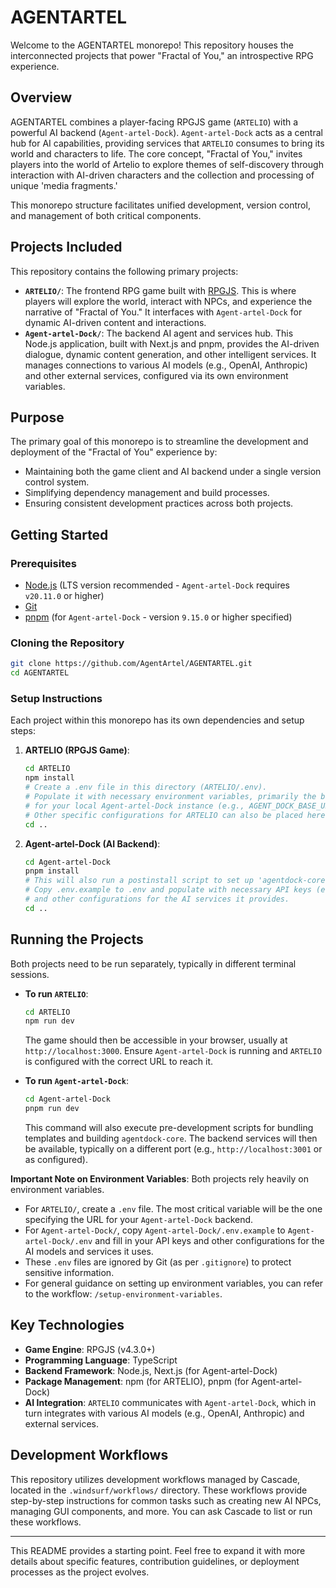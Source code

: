 # AGENTARTEL

Welcome to the AGENTARTEL monorepo! This repository houses the interconnected projects that power "Fractal of You," an introspective RPG experience.

## Overview

AGENTARTEL combines a player-facing RPGJS game (`ARTELIO`) with a powerful AI backend (`Agent-artel-Dock`). `Agent-artel-Dock` acts as a central hub for AI capabilities, providing services that `ARTELIO` consumes to bring its world and characters to life. The core concept, "Fractal of You," invites players into the world of Artelio to explore themes of self-discovery through interaction with AI-driven characters and the collection and processing of unique 'media fragments.'

This monorepo structure facilitates unified development, version control, and management of both critical components.

## Projects Included

This repository contains the following primary projects:

*   **`ARTELIO/`**: The frontend RPG game built with [RPGJS](https://rpgjs.dev/). This is where players will explore the world, interact with NPCs, and experience the narrative of "Fractal of You." It interfaces with `Agent-artel-Dock` for dynamic AI-driven content and interactions.
*   **`Agent-artel-Dock/`**: The backend AI agent and services hub. This Node.js application, built with Next.js and pnpm, provides the AI-driven dialogue, dynamic content generation, and other intelligent services. It manages connections to various AI models (e.g., OpenAI, Anthropic) and other external services, configured via its own environment variables.

## Purpose

The primary goal of this monorepo is to streamline the development and deployment of the "Fractal of You" experience by:
*   Maintaining both the game client and AI backend under a single version control system.
*   Simplifying dependency management and build processes.
*   Ensuring consistent development practices across both projects.

## Getting Started

### Prerequisites

*   [Node.js](https://nodejs.org/) (LTS version recommended - `Agent-artel-Dock` requires `v20.11.0` or higher)
*   [Git](https://git-scm.com/)
*   [pnpm](https://pnpm.io/) (for `Agent-artel-Dock` - version `9.15.0` or higher specified)

### Cloning the Repository

```bash
git clone https://github.com/AgentArtel/AGENTARTEL.git
cd AGENTARTEL
```

### Setup Instructions

Each project within this monorepo has its own dependencies and setup steps:

1.  **ARTELIO (RPGJS Game)**:
    ```bash
    cd ARTELIO
    npm install 
    # Create a .env file in this directory (ARTELIO/.env).
    # Populate it with necessary environment variables, primarily the base URL 
    # for your local Agent-artel-Dock instance (e.g., AGENT_DOCK_BASE_URL=http://localhost:3001).
    # Other specific configurations for ARTELIO can also be placed here.
    cd ..
    ```

2.  **Agent-artel-Dock (AI Backend)**:
    ```bash
    cd Agent-artel-Dock
    pnpm install 
    # This will also run a postinstall script to set up 'agentdock-core'.
    # Copy .env.example to .env and populate with necessary API keys (e.g., OpenAI, Anthropic) 
    # and other configurations for the AI services it provides.
    cd ..
    ```

## Running the Projects

Both projects need to be run separately, typically in different terminal sessions.

*   **To run `ARTELIO`**:
    ```bash
    cd ARTELIO
    npm run dev
    ```
    The game should then be accessible in your browser, usually at `http://localhost:3000`. Ensure `Agent-artel-Dock` is running and `ARTELIO` is configured with the correct URL to reach it.

*   **To run `Agent-artel-Dock`**:
    ```bash
    cd Agent-artel-Dock
    pnpm run dev 
    ```
    This command will also execute pre-development scripts for bundling templates and building `agentdock-core`. The backend services will then be available, typically on a different port (e.g., `http://localhost:3001` or as configured).

**Important Note on Environment Variables**: Both projects rely heavily on environment variables.
*   For `ARTELIO/`, create a `.env` file. The most critical variable will be the one specifying the URL for your `Agent-artel-Dock` backend.
*   For `Agent-artel-Dock/`, copy `Agent-artel-Dock/.env.example` to `Agent-artel-Dock/.env` and fill in your API keys and other configurations for the AI models and services it uses.
*   These `.env` files are ignored by Git (as per `.gitignore`) to protect sensitive information.
*   For general guidance on setting up environment variables, you can refer to the workflow: `/setup-environment-variables`.

## Key Technologies

*   **Game Engine**: RPGJS (v4.3.0+)
*   **Programming Language**: TypeScript
*   **Backend Framework**: Node.js, Next.js (for Agent-artel-Dock)
*   **Package Management**: npm (for ARTELIO), pnpm (for Agent-artel-Dock)
*   **AI Integration**: `ARTELIO` communicates with `Agent-artel-Dock`, which in turn integrates with various AI models (e.g., OpenAI, Anthropic) and external services.

## Development Workflows

This repository utilizes development workflows managed by Cascade, located in the `.windsurf/workflows/` directory. These workflows provide step-by-step instructions for common tasks such as creating new AI NPCs, managing GUI components, and more. You can ask Cascade to list or run these workflows.

---

This README provides a starting point. Feel free to expand it with more details about specific features, contribution guidelines, or deployment processes as the project evolves.
